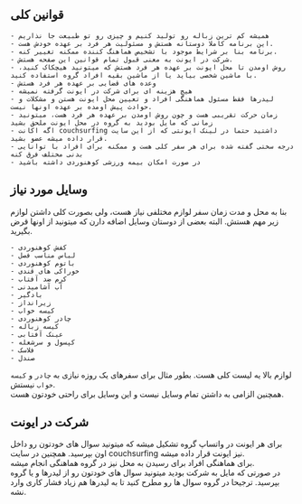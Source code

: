 ## قوانین کلی
    - همیشه کم ترین زباله رو تولید کنیم و چیزی رو تو طبیعت جا نذاریم  
    - این برنامه کاملا دوستانه هستش و مسئولیت هر فرد بر عهده خودش هست.  
    - برنامه بنا بر شرایط موجود با تشخیص هماهنگ کننده ممکنه تغییر کنه.  
    - شرکت در ایونت به معنی قبول تمام قوانین این صفحه هستش.
    - روش اومدن تا محل ایونت بر عهده هر فرد هستش که میتونید هیچکاک کنید، با ماشین شخصی بیاید یا از ماشین بقیه افراد گروه استفاده کنید.
    - وعده های قضایی بر عهده هر فرد هستش
    - هیچ هزینه ای برای شرکت در ایونت گرفته نمیشه
    - لیدرها فقط مسئول هماهنگی افراد و تعیین محل ایونت هستن و مشکلات و حوادث پیش اومده بر عهده اونها نیست.
    - زمان حرکت تقریبی هست و چون روش اومدن بر عهده هر فرد هست، میتونید زمانی که مایل بودید به گروه در محل ایونت ملحق بشید
    - اگه اکانت couchsurfing داشتید حتما در لینک ایونتی که از این سایت قرار داده میشه عضو بشید.
    - درجه سختی گفته شده برای هر سفر کلی هست و ممکنه برای افراد با توانایی بدنی مختلف فرق کنه
    - در صورت امکان بیمه ورزشی کوهنوردی داشته باشید


## وسایل مورد نیاز
بنا به محل و مدت زمان سفر لوازم مختلفی نیاز هست، ولی بصورت کلی داشتن لوازم زیر مهم هستش.  البته بعضی از دوستان وسایل اضافه دارن که میتونید از اونها قرض بگیرید.  

    - کفش کوهنوردی
    - لباس مناسب فصل
    - باتوم کوهنوردی
    - خوراکی های قندی
    - کرم ضد آفتاب
    - آب آشامیدنی
    - بادگیر
    - زیرانداز
    - کیسه خواب
    - چادر کوهنوردی
    - کیسه زباله
    - عینک آفتابی
    - کپسول و سرشعله
    - فلاسک
    - صندل

لوازم بالا یه لیست کلی هست. بطور مثال برای سفرهای یک روزه نیازی به `چادر` و `کیسه خواب` نیستش.  
همچنین الزامی به داشتن تمام وسایل نیست و این وسایل برای راحتی خودتون هست.  

## شرکت در ایونت
برای هر ایونت در واتساپ گروه تشکیل میشه که میتونید سوال های خودتون رو داخل اون بپرسید. همچنین در سایت couchsurfing نیز ایونت قرار داده میشه.  
برای هماهنگی افراد برای رسیدن به محل نیز در گروه هماهنگی انجام میشه.  
در صورتی که مایل به شرکت بودید میتونید سوال های خودتون رو از لیدرها و یا گروه بپرسید. ترجیحا در گروه سوال ها رو مطرح کنید تا به لیدرها هم زیاد فشار کاری وارد نشه.